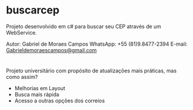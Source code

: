 # buscarcep
Projeto desenvolvido em c# para buscar seu CEP através de um WebService.

Autor: Gabriel de Moraes Campos
WhatsApp: +55 (81)9.8477-2394
E-mail: Gabrieldemoraescampos@gmail.com
#
#
#
Projeto universitário com propósito de atualizações mais  práticas, mas como assim?
- Melhorias em Layout
- Busca mais rápida
- Acesso a outras opções dos correios
